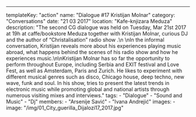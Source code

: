 ---
  templateKey: "action"
  name: "Dialogue #17 Kristijan Molnar"
  category: "Conversations"
  date: "21 03 2017"
  location: "Kafe-knjizara Meduza"
  description: "The second CG dialogue was held on Tuesday, Mar 21st 2017 at 19h at caffe/bookstore Meduza together with Kristijan Molnar, curious DJ and the author of “Christalisation” radio show .\n \nIn the informal conversation, Kristijan reveals more about his experiences playing music abroad, what happens behind the scenes of his radio show and how he experiences music.\n\nKristijan Molnar has so far the opportunity to perform throughout Europe, including Serbia and EXIT festival and Love Fest, as well as Amsterdam, Paris and Zurich. He likes to experiment with different musical genres such as disco, Chicago house, deep techno, new wave, funk and soul. In his show, tries to present the latest trends in electronic music while promoting global and national artists through numerous visiting mixes and interviews."
  tags:
    - "Dialogue"
    - "Sound and Music"
    - "Dj"
  members:
    - "Arsenije Savić"
    - "Ivana Andrejić"
  images:
    -
      image: "/img/01_City_guerilla_Dijalozi17_2017.jpg"
